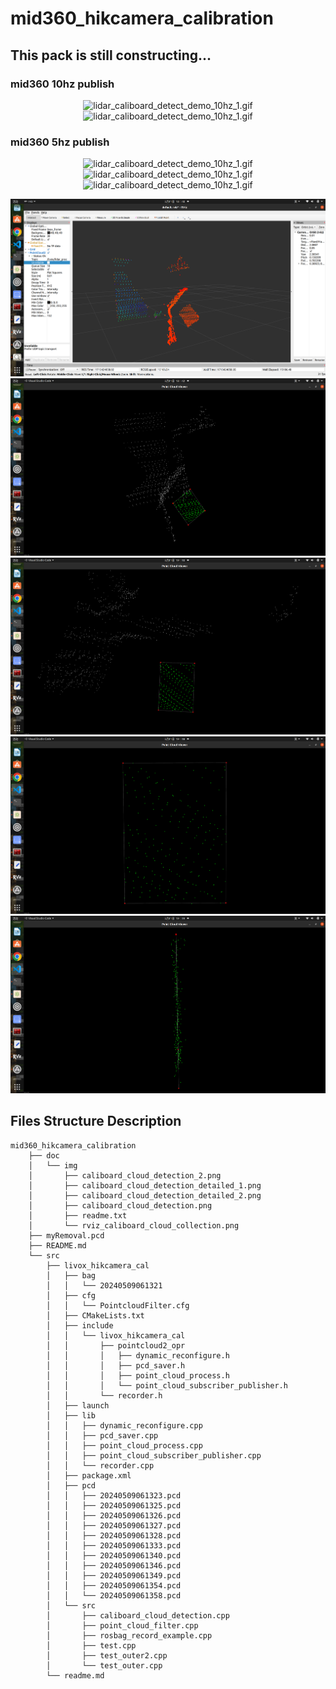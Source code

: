 # mid360_hikcamera_calibration

## This pack is still constructing...

### mid360 10hz publish
<p align="center">
        <img src="https://github.com/QuintinUmi/mid360_hikcamera_calibration/blob/QuintinUmi/doc/img/lidar_caliboard_detect_demo_10hz_1.gif" alt="lidar_caliboard_detect_demo_10hz_1.gif"/>
        <img src="https://github.com/QuintinUmi/mid360_hikcamera_calibration/blob/QuintinUmi/doc/img/lidar_caliboard_detect_demo_10hz_2.gif" alt="lidar_caliboard_detect_demo_10hz_1.gif"/>
</p>

### mid360 5hz publish
<p align="center">
        <img src="https://github.com/QuintinUmi/mid360_hikcamera_calibration/blob/QuintinUmi/doc/img/lidar_caliboard_detect_demo_5hz_1.gif" alt="lidar_caliboard_detect_demo_10hz_1.gif"/>
        <img src="https://github.com/QuintinUmi/mid360_hikcamera_calibration/blob/QuintinUmi/doc/img/lidar_caliboard_detect_demo_5hz_2.gif" alt="lidar_caliboard_detect_demo_10hz_1.gif"/>
        <img src="https://github.com/QuintinUmi/mid360_hikcamera_calibration/blob/QuintinUmi/doc/img/lidar_caliboard_detect_demo_5hz_3.gif" alt="lidar_caliboard_detect_demo_10hz_1.gif"/>
</p>
        


<p align="center">
        <a href="https://github.com/QuintinUmi/mid360_hikcamera_calibration/">
            <img src="https://github.com/QuintinUmi/mid360_hikcamera_calibration/blob/QuintinUmi/doc/img/rviz_caliboard_cloud_collection.png?raw=true" alt="rviz_caliboard_cloud_collection.png"/>
            <img src="https://github.com/QuintinUmi/mid360_hikcamera_calibration/blob/QuintinUmi/doc/img/caliboard_cloud_detection.png?raw=true" alt="caliboard_cloud_detection.png"/>
            <img src="https://github.com/QuintinUmi/mid360_hikcamera_calibration/blob/QuintinUmi/doc/img/caliboard_cloud_detection_2.png?raw=true" alt="caliboard_cloud_detection_2.png"/>
                <img src="https://github.com/QuintinUmi/mid360_hikcamera_calibration/blob/QuintinUmi/doc/img/caliboard_cloud_detection_detailed_1.png?raw=true" alt="caliboard_cloud_detection_2.png"/>
                <img src="https://github.com/QuintinUmi/mid360_hikcamera_calibration/blob/QuintinUmi/doc/img/caliboard_cloud_detection_detailed_2.png?raw=true" alt="caliboard_cloud_detection_2.png"/>
        </a>
</p>

## Files Structure Description

```
mid360_hikcamera_calibration
    ├── doc
    │   └── img
    │       ├── caliboard_cloud_detection_2.png
    │       ├── caliboard_cloud_detection_detailed_1.png
    │       ├── caliboard_cloud_detection_detailed_2.png
    │       ├── caliboard_cloud_detection.png
    │       ├── readme.txt
    │       └── rviz_caliboard_cloud_collection.png
    ├── myRemoval.pcd
    ├── README.md
    └── src
        ├── livox_hikcamera_cal
        │   ├── bag
        │   │   └── 20240509061321
        │   ├── cfg
        │   │   └── PointcloudFilter.cfg
        │   ├── CMakeLists.txt
        │   ├── include
        │   │   └── livox_hikcamera_cal
        │   │       ├── pointcloud2_opr
        │   │       │   ├── dynamic_reconfigure.h
        │   │       │   ├── pcd_saver.h
        │   │       │   ├── point_cloud_process.h
        │   │       │   └── point_cloud_subscriber_publisher.h
        │   │       └── recorder.h
        │   ├── launch
        │   ├── lib
        │   │   ├── dynamic_reconfigure.cpp
        │   │   ├── pcd_saver.cpp
        │   │   ├── point_cloud_process.cpp
        │   │   ├── point_cloud_subscriber_publisher.cpp
        │   │   └── recorder.cpp
        │   ├── package.xml
        │   ├── pcd
        │   │   ├── 20240509061323.pcd
        │   │   ├── 20240509061325.pcd
        │   │   ├── 20240509061326.pcd
        │   │   ├── 20240509061327.pcd
        │   │   ├── 20240509061328.pcd
        │   │   ├── 20240509061333.pcd
        │   │   ├── 20240509061340.pcd
        │   │   ├── 20240509061346.pcd
        │   │   ├── 20240509061349.pcd
        │   │   ├── 20240509061354.pcd
        │   │   └── 20240509061358.pcd
        │   └── src
        │       ├── caliboard_cloud_detection.cpp
        │       ├── point_cloud_filter.cpp
        │       ├── rosbag_record_example.cpp
        │       ├── test.cpp
        │       ├── test_outer2.cpp
        │       └── test_outer.cpp
        └── readme.md


```
